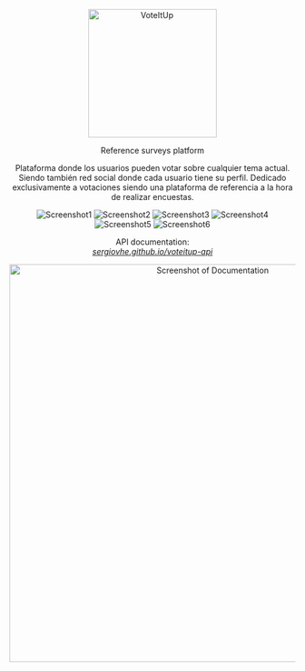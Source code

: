<p align="center">
  <img src="https://raw.githubusercontent.com/sergiovhe/voteitup/master/Img/logo.png" alt="VoteItUp" width="226">
  <br>
</p>

<p align="center">Reference surveys platform</p>

<p align="center">Plataforma donde los usuarios pueden votar sobre cualquier tema actual. Siendo también red social donde cada usuario tiene su perfil.
Dedicado exclusivamente a votaciones siendo una plataforma de referencia a la hora de realizar encuestas.</p>

<p align="center">
  <img src="https://raw.githubusercontent.com/sergiovhe/voteitup/master/Img/Screenshot1.png" alt="Screenshot1">
  <img src="https://raw.githubusercontent.com/sergiovhe/voteitup/master/Img/Screenshot2.png" alt="Screenshot2">
  <img src="https://raw.githubusercontent.com/sergiovhe/voteitup/master/Img/Screenshot3.png" alt="Screenshot3">
  <img src="https://raw.githubusercontent.com/sergiovhe/voteitup/master/Img/Screenshot4.png" alt="Screenshot4">
  <img src="https://raw.githubusercontent.com/sergiovhe/voteitup/master/Img/Screenshot5.png" alt="Screenshot5">
  <img src="https://raw.githubusercontent.com/sergiovhe/voteitup/master/Img/Screenshot6.png" alt="Screenshot6">
  <br>
</p>

<p align="center">API documentation:<br><em><a href="https://sergiovhe.github.io/voteitup-api/">sergiovhe.github.io/voteitup-api</a></em></p>

<p align="center"><img src="https://raw.githubusercontent.com/sergiovhe/voteitup/master/Img/screenshot-docs.png" width=700 alt="Screenshot of Documentation"></p>